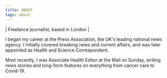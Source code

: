 ```yaml
---
title: ABOUT
tags: about
---
```

\| Freelance journalist, based in London |

I began my career at the Press Association, the UK's leading national news agency. I initially covered breaking news and current affairs, and was later appointed as Health and Science Correspondent. 

Most recently, I was Associate Health Editor at the Mail on Sunday, writing news stories and long-form features on everything from cancer care to Covid-19.